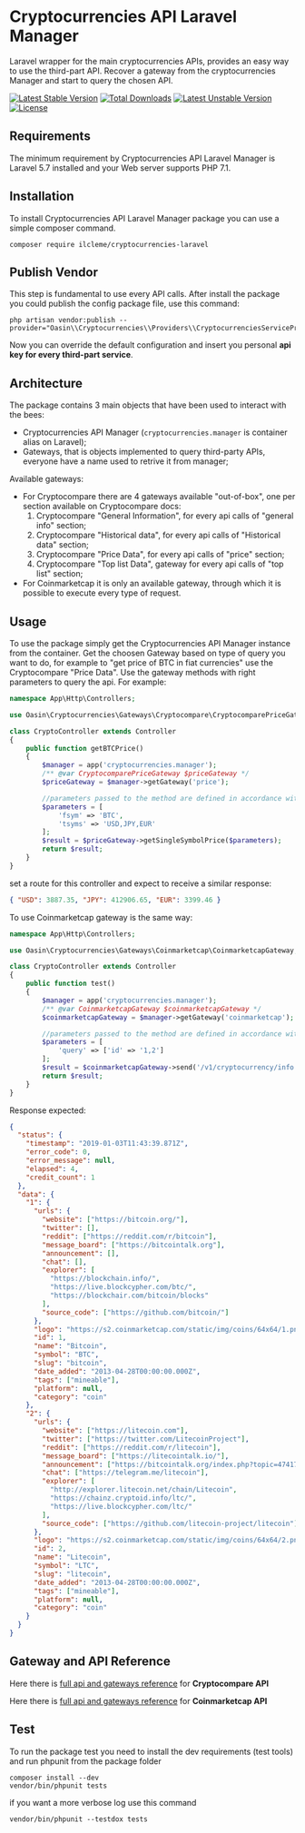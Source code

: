 # Cryptocurrencies API Laravel Manager

Laravel wrapper for the main cryptocurrencies APIs, provides an easy way to use the third-part API.
Recover a gateway from the cryptocurrencies Manager and start to query the chosen API.

[![Latest Stable Version](https://poser.pugx.org/ilcleme/cryptocurrencies-laravel/v/stable)](https://packagist.org/packages/ilcleme/cryptocurrencies-laravel)
[![Total Downloads](https://poser.pugx.org/ilcleme/cryptocurrencies-laravel/downloads)](https://packagist.org/packages/ilcleme/cryptocurrencies-laravel)
[![Latest Unstable Version](https://poser.pugx.org/ilcleme/cryptocurrencies-laravel/v/unstable)](https://packagist.org/packages/ilcleme/cryptocurrencies-laravel)
[![License](https://poser.pugx.org/ilcleme/cryptocurrencies-laravel/license)](https://packagist.org/packages/ilcleme/cryptocurrencies-laravel)

## Requirements

The minimum requirement by Cryptocurrencies API Laravel Manager is Laravel 5.7 installed and your Web server supports PHP 7.1.

## Installation

To install Cryptocurrencies API Laravel Manager package you can use a simple composer command.

```
composer require ilcleme/cryptocurrencies-laravel
```

## Publish Vendor

This step is fundamental to use every API calls.
After install the package you could publish the config package file, use this command:

```
php artisan vendor:publish --provider="Oasin\\Cryptocurrencies\\Providers\\CryptocurrenciesServiceProvider"
```

Now you can override the default configuration and insert you personal **api key for every third-part service**.

## Architecture

The package contains 3 main objects that have been used to interact with the bees:

- Cryptocurrencies API Manager (`cryptocurrencies.manager` is container alias on Laravel);
- Gateways, that is objects implemented to query third-party APIs, everyone have a name used to retrive it from manager;

Available gateways:

- For Cryptocompare there are 4 gateways available "out-of-box", one per section available on Cryptocompare docs:
  1.  Cryptocompare "General Information", for every api calls of "general info" section;
  2.  Cryptocompare "Historical data", for every api calls of "Historical data" section;
  3.  Cryptocompare "Price Data", for every api calls of "price" section;
  4.  Cryptocompare "Top list Data", gateway for every api calls of "top list" section;
- For Coinmarketcap it is only an available gateway, through which it is possible to execute every type of request.

## Usage

To use the package simply get the Cryptocurrencies API Manager instance from the container.
Get the choosen Gateway based on type of query you want to do, for example to "get price of BTC in fiat currencies" use the Cryptocompare "Price Data".
Use the gateway methods with right parameters to query the api.
For example:

```php
namespace App\Http\Controllers;

use Oasin\Cryptocurrencies\Gateways\Cryptocompare\CryptocomparePriceGateway;

class CryptoController extends Controller
{
    public function getBTCPrice()
    {
        $manager = app('cryptocurrencies.manager');
        /** @var CryptocomparePriceGateway $priceGateway */
        $priceGateway = $manager->getGateway('price');

        //parameters passed to the method are defined in accordance with the Cryptocompare documentation of endpoint
        $parameters = [
            'fsym' => 'BTC',
            'tsyms' => 'USD,JPY,EUR'
        ];
        $result = $priceGateway->getSingleSymbolPrice($parameters);
        return $result;
    }
}
```

set a route for this controller and expect to receive a similar response:

```json
{ "USD": 3887.35, "JPY": 412906.65, "EUR": 3399.46 }
```

To use Coinmarketcap gateway is the same way:

```php
namespace App\Http\Controllers;

use Oasin\Cryptocurrencies\Gateways\Coinmarketcap\CoinmarketcapGateway;

class CryptoController extends Controller
{
    public function test()
    {
        $manager = app('cryptocurrencies.manager');
        /** @var CoinmarketcapGateway $coinmarketcapGateway */
        $coinmarketcapGateway = $manager->getGateway('coinmarketcap');

        //parameters passed to the method are defined in accordance with the Coinmarketcap documentation of endpoint
        $parameters = [
            'query' => ['id' => '1,2']
        ];
        $result = $coinmarketcapGateway->send('/v1/cryptocurrency/info', 'GET', $parameters);
        return $result;
    }
}
```

Response expected:

```json
{
  "status": {
    "timestamp": "2019-01-03T11:43:39.871Z",
    "error_code": 0,
    "error_message": null,
    "elapsed": 4,
    "credit_count": 1
  },
  "data": {
    "1": {
      "urls": {
        "website": ["https://bitcoin.org/"],
        "twitter": [],
        "reddit": ["https://reddit.com/r/bitcoin"],
        "message_board": ["https://bitcointalk.org"],
        "announcement": [],
        "chat": [],
        "explorer": [
          "https://blockchain.info/",
          "https://live.blockcypher.com/btc/",
          "https://blockchair.com/bitcoin/blocks"
        ],
        "source_code": ["https://github.com/bitcoin/"]
      },
      "logo": "https://s2.coinmarketcap.com/static/img/coins/64x64/1.png",
      "id": 1,
      "name": "Bitcoin",
      "symbol": "BTC",
      "slug": "bitcoin",
      "date_added": "2013-04-28T00:00:00.000Z",
      "tags": ["mineable"],
      "platform": null,
      "category": "coin"
    },
    "2": {
      "urls": {
        "website": ["https://litecoin.com"],
        "twitter": ["https://twitter.com/LitecoinProject"],
        "reddit": ["https://reddit.com/r/litecoin"],
        "message_board": ["https://litecointalk.io/"],
        "announcement": ["https://bitcointalk.org/index.php?topic=47417.0"],
        "chat": ["https://telegram.me/litecoin"],
        "explorer": [
          "http://explorer.litecoin.net/chain/Litecoin",
          "https://chainz.cryptoid.info/ltc/",
          "https://live.blockcypher.com/ltc/"
        ],
        "source_code": ["https://github.com/litecoin-project/litecoin"]
      },
      "logo": "https://s2.coinmarketcap.com/static/img/coins/64x64/2.png",
      "id": 2,
      "name": "Litecoin",
      "symbol": "LTC",
      "slug": "litecoin",
      "date_added": "2013-04-28T00:00:00.000Z",
      "tags": ["mineable"],
      "platform": null,
      "category": "coin"
    }
  }
}
```

## Gateway and API Reference

Here there is [full api and gateways reference](docs/API_Cryptocompare.md) for **Cryptocompare API**

Here there is [full api and gateways reference](docs/API_Coinmarketcap.md) for **Coinmarketcap API**

## Test

To run the package test you need to install the dev requirements (test tools) and run phpunit from the package folder

```
composer install --dev
vendor/bin/phpunit tests
```

if you want a more verbose log use this command

```
vendor/bin/phpunit --testdox tests
```
